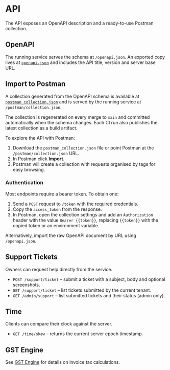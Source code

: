 # API

The API exposes an OpenAPI description and a ready-to-use Postman collection.

## OpenAPI

The running service serves the schema at `/openapi.json`. An exported copy lives at [`openapi.json`](../openapi.json) and includes the API title, version and server base URL.

## Import to Postman

A collection generated from the OpenAPI schema is available at [`postman_collection.json`](postman_collection.json) and is served by the running service at `/postman/collection.json`.

The collection is regenerated on every merge to `main` and committed automatically when the schema changes. Each CI run also publishes the latest collection as a build artifact.

To explore the API with Postman:

1. Download the `postman_collection.json` file or point Postman at the `/postman/collection.json` URL.
2. In Postman click **Import**.
3. Postman will create a collection with requests organised by tags for easy browsing.

### Authentication

Most endpoints require a bearer token. To obtain one:

1. Send a `POST` request to `/token` with the required credentials.
2. Copy the `access_token` from the response.
3. In Postman, open the collection settings and add an `Authorization` header with the value `Bearer {{token}}`, replacing `{{token}}` with the copied token or an environment variable.

Alternatively, import the raw OpenAPI document by URL using `/openapi.json`.

## Support Tickets

Owners can request help directly from the service.

- `POST /support/ticket` – submit a ticket with a subject, body and optional screenshots.
- `GET /support/ticket` – list tickets submitted by the current tenant.
- `GET /admin/support` – list submitted tickets and their status (admin only).

## Time

Clients can compare their clock against the server.

- `GET /time/skew` – returns the current server epoch timestamp.

## GST Engine

See [GST Engine](GST_ENGINE.md) for details on invoice tax calculations.
